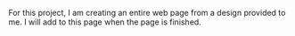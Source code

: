 For this project, I am creating an entire web page from a design provided to me.
I will add to this page when the page is finished.